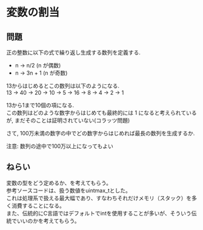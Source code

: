 # 変数の割当

## 問題
正の整数に以下の式で繰り返し生成する数列を定義する.

-    n → n/2 (n が偶数)
-    n → 3n + 1 (n が奇数)

13からはじめるとこの数列は以下のようになる.<br>
13 → 40 → 20 → 10 → 5 → 16 → 8 → 4 → 2 → 1<br>

13から1まで10個の項になる. <br>
この数列はどのような数字からはじめても最終的には 1 になると考えられているが, まだそのことは証明されていない(コラッツ問題)<br>

さて, 100万未満の数字の中でどの数字からはじめれば最長の数列を生成するか.<br>

注意: 数列の途中で100万以上になってもよい<br>

## ねらい
変数の型をどう定めるか、を考えてもらう。<br>
参考ソースコードは、扱う数値をuintmax_tとした。<br>
これは処理系で扱える最大幅であり、すなわちそれだけメモリ（スタック）を多く消費することになる。<br>
また、伝統的にC言語ではデフォルトでintを使用することが多いが、そういう伝統でいいのかを考えてもらう。<br>
